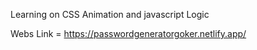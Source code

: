 Learning on CSS Animation and javascript Logic

Webs Link = https://passwordgeneratorgoker.netlify.app/
